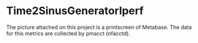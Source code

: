 # Time2SinusGeneratorIperf
The picture attached on this project is a printscreen of Metabase.
The data for this metrics are collected by pmacct (nfacctd).
